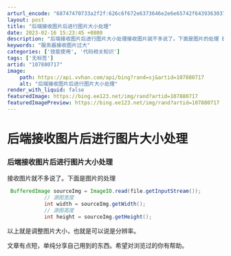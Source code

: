 ```yaml
---
arturl_encode: "68747470733a2f2f:626c6f672e6373646e2e6e65742f643936303730343131392f:61727469636c652f64657461696c732f313037383830373137"
layout: post
title: "后端接收图片后进行图片大小处理"
date: 2023-02-16 15:23:45 +0800
description: "后端接收图片后进行图片大小处理接收图片就不多说了。下面是图片的处理 BufferedImage so"
keywords: "服务器接收图片过大"
categories: ['技能使用', '代码相关知识']
tags: ['无标签']
artid: "107880717"
image:
    path: https://api.vvhan.com/api/bing?rand=sj&artid=107880717
    alt: "后端接收图片后进行图片大小处理"
render_with_liquid: false
featuredImage: https://bing.ee123.net/img/rand?artid=107880717
featuredImagePreview: https://bing.ee123.net/img/rand?artid=107880717
---
```


# 后端接收图片后进行图片大小处理

### 后端接收图片后进行图片大小处理

接收图片就不多说了。下面是图片的处理

```java
 BufferedImage sourceImg = ImageIO.read(file.getInputStream());
            // 源图宽度
            int width = sourceImg.getWidth();
            // 源图高度
            int height = sourceImg.getHeight();

```

以上就是调整图片大小，也就是可以说是分辨率。

文章有点短，单纯分享自己用到的东西。希望对浏览过的你有帮助。